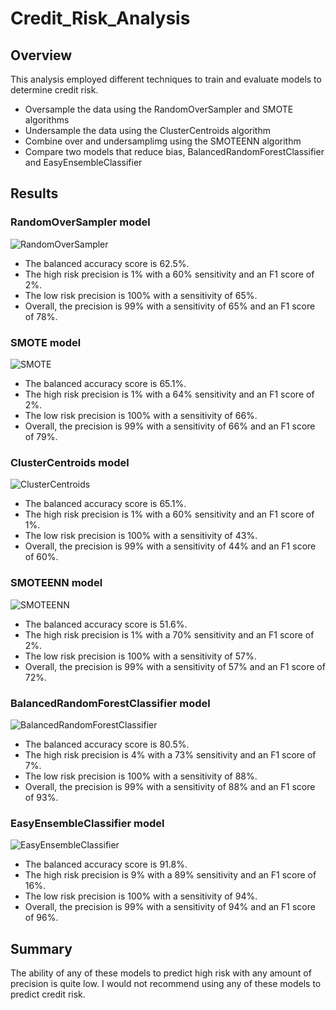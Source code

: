 # Credit_Risk_Analysis

## Overview

This analysis employed different techniques to train and evaluate models to determine credit risk.  

- Oversample the data using the RandomOverSampler and SMOTE algorithms
- Undersample the data using the ClusterCentroids algorithm
- Combine over and undersamplimg using the SMOTEENN algorithm
- Compare two models that reduce bias, BalancedRandomForestClassifier and EasyEnsembleClassifier

## Results

### RandomOverSampler model

![RandomOverSampler](https://user-images.githubusercontent.com/95720986/164986228-3c1c6277-8f5e-44d6-b41a-3b38846ab6e1.png)

- The balanced accuracy score is 62.5%.
- The high risk precision is 1% with a 60% sensitivity and an F1 score of 2%.
- The low risk precision is 100% with a sensitivity of 65%.
- Overall, the precision is 99% with a sensitivity of 65% and an F1 score of 78%.

### SMOTE model

![SMOTE](https://user-images.githubusercontent.com/95720986/164986497-26307387-b35c-425e-83f9-b0ee7468660e.png)

- The balanced accuracy score is 65.1%.
- The high risk precision is 1% with a 64% sensitivity and an F1 score of 2%.
- The low risk precision is 100% with a sensitivity of 66%.
- Overall, the precision is 99% with a sensitivity of 66% and an F1 score of 79%.

### ClusterCentroids model

![ClusterCentroids](https://user-images.githubusercontent.com/95720986/164986683-efb257e9-fa5c-4bbb-8de5-004653f0c86b.png)

- The balanced accuracy score is 65.1%.
- The high risk precision is 1% with a 60% sensitivity and an F1 score of 1%.
- The low risk precision is 100% with a sensitivity of 43%.
- Overall, the precision is 99% with a sensitivity of 44% and an F1 score of 60%.

### SMOTEENN model

![SMOTEENN](https://user-images.githubusercontent.com/95720986/164986856-e5ed967d-bab1-4e60-a916-d3dbc048415a.png)

- The balanced accuracy score is 51.6%.
- The high risk precision is 1% with a 70% sensitivity and an F1 score of 2%.
- The low risk precision is 100% with a sensitivity of 57%.
- Overall, the precision is 99% with a sensitivity of 57% and an F1 score of 72%.

### BalancedRandomForestClassifier model

![BalancedRandomForestClassifier](https://user-images.githubusercontent.com/95720986/164986994-6df18720-7b71-420f-9975-83892541c4ae.png)

- The balanced accuracy score is 80.5%.
- The high risk precision is 4% with a 73% sensitivity and an F1 score of 7%.
- The low risk precision is 100% with a sensitivity of 88%.
- Overall, the precision is 99% with a sensitivity of 88% and an F1 score of 93%.

### EasyEnsembleClassifier model

![EasyEnsembleClassifier](https://user-images.githubusercontent.com/95720986/164987124-d7d25640-feaa-40f6-93d0-24118530c34a.png)

- The balanced accuracy score is 91.8%.
- The high risk precision is 9% with a 89% sensitivity and an F1 score of 16%.
- The low risk precision is 100% with a sensitivity of 94%.
- Overall, the precision is 99% with a sensitivity of 94% and an F1 score of 96%.

## Summary

The ability of any of these models to predict high risk with any amount of precision is quite low.  I would not recommend using any of these models to predict credit risk.
